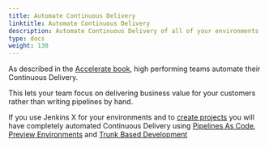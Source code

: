 ```yaml
---
title: Automate Continuous Delivery
linktitle: Automate Continuous Delivery
description: Automate Continuous Delivery of all of your environments
type: docs
weight: 130
---
```


As described in the [Accelerate book](/v3/devops/accelerate/), high performing teams automate their Continuous Delivery. 

This lets your team focus on delivering business value for your customers rather than writing pipelines by hand.
      
If you use Jenkins X for your environments and to [create projects](/v3/develop/create-project/) you will have completely automated Continuous Delivery using [Pipelines As Code](/v3/devops/patterns/pipeline_as_code/), [Preview Environments](/v3/devops/patterns/preview_environments/) and [Trunk Based Development](/v3/devops/patterns/trunk_based_development/)


